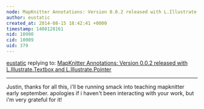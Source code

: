 ```yaml
---
node: MapKnitter Annotations: Version 0.0.2 released with L.Illustrate.Textbox and L.Illustrate.Pointer
author: eustatic
created_at: 2014-08-15 18:42:41 +0000
timestamp: 1408128161
nid: 10990
cid: 10009
uid: 379
---
```




[eustatic](../profile/eustatic) replying to: [MapKnitter Annotations: Version 0.0.2 released with L.Illustrate.Textbox and L.Illustrate.Pointer](../notes/justinmanley/07-29-2014/mapknitter-annotations-version-0-0-2-released-with-l-illustrate-textbox-and-l-illustrate-pointer)

----
Justin, thanks for all this, i'll be running smack into teaching mapknitter early september.  apologies if i haven't been interacting with your work, but i'm very grateful for it!
